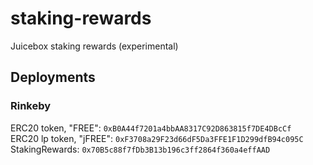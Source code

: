 # staking-rewards

Juicebox staking rewards (experimental)

## Deployments

### Rinkeby

ERC20 token, "FREE": `0xB0A44f7201a4bbAA8317C92D863815f7DE4DBcCf` \
ERC20 lp token, "jFREE": `0xF3708a29F23d66dF5Da3FFE1F1D299dfB94c095C` \
StakingRewards: `0x70B5c88f7fDb3B13b196c3ff2864f360a4effAAD`

